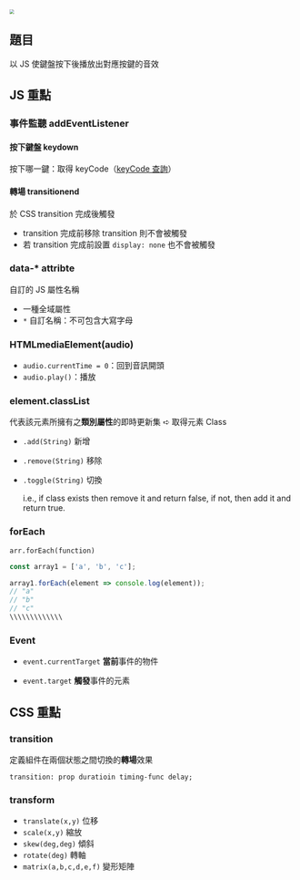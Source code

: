 <img src="https://i.imgur.com/qdMubSb.jpg" style="zoom:50%;" />

## 題目

以 JS 使鍵盤按下後播放出對應按鍵的音效


## JS 重點

### 事件監聽 addEventListener

#### 按下鍵盤 keydown

按下哪一鍵：取得 keyCode（[keyCode 查詢](https://keycode.info/)）

#### 轉場 transitionend

於 CSS transition 完成後觸發

* transition 完成前移除 transition 則不會被觸發
* 若 transition 完成前設置 `display: none` 也不會被觸發

### data-* attribte

自訂的 JS 屬性名稱

* 一種全域屬性
* `*` 自訂名稱：不可包含大寫字母

### HTMLmediaElement(audio)

* `audio.currentTime = 0`：回到音訊開頭
* `audio.play()`：播放

### element.classList

代表該元素所擁有之**類別屬性**的即時更新集 ➪ 取得元素 Class

* `.add(String)` 新增

* `.remove(String)` 移除

* `.toggle(String)` 切換

  i.e., if class exists then remove it and return false, if not, then add it and return true.

### forEach

`arr.forEach(function)`

```js
const array1 = ['a', 'b', 'c'];

array1.forEach(element => console.log(element));
// "a"
// "b"
// "c"
\\\\\\\\\\\\\
```

### Event

* `event.currentTarget` **當前**事件的物件

* `event.target` **觸發**事件的元素



## CSS 重點

### transition

定義組件在兩個狀態之間切換的**轉場**效果

`transition: prop duratioin timing-func delay;`

### transform

* `translate(x,y)` 位移
* `scale(x,y)` 縮放
* `skew(deg,deg)` 傾斜
* `rotate(deg)` 轉軸
* `matrix(a,b,c,d,e,f)` 變形矩陣

